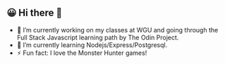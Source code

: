 ## 😀 Hi there 👋

<!--
**kennn1510/kennn1510** is a ✨ _special_ ✨ repository because its `README.md` (this file) appears on your GitHub profile.

Here are some ideas to get you started:
-->
- 🔭 I’m currently working on my classes at WGU and going through the Full Stack Javascript learning path by The Odin Project.
- 🌱 I’m currently learning Nodejs/Express/Postgresql.
- ⚡ Fun fact: I love the Monster Hunter games! 

